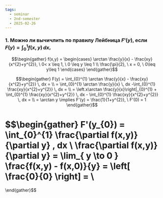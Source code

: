 ```yaml
---
tags:
  - seminar
  - 2nd-semester
  - 2025-02-26
---
```


### 1. Можно ли вычичлить по правилу Лейбница $F'(y)$, если $F(y) = \int_{0}^{1} f(x,y) \, dx$,

$$\begin{gather}
f(x,y) = \begin{cases}
\arctan \frac{y}{x} - \frac{xy}{x^{2}+y^{2}}, \ 0< x \leq 1, \ 0 \leq y \leq 1 \\
\frac{\pi}{2}, \ x = 0, \ 0\leq y\leq 1
\end{cases}
\end{gather}$$

$$\begin{gather}
F(y) = \int_{0}^{1} \arctan \frac{y}{x} - \frac{xy}{x^{2}+y^{2}} \, dx = \\
= \int_{0}^{1} \arctan \frac{y}{x} \, dx -\int_{0}^{1} \frac{xy}{x^{2}+y^{2}} \, dx = \\
= \left.x\arctan \frac{y}{x}\right|_{0}^{1} + \int_{0}^{1} \frac{xy}{x^{2}+y^{2}} \, dx - \int_{0}^{1} \frac{xy}{x^{2}+y^{2}} \, dx = \\
= \arctan y \implies F'(y) = \frac{1}{1+y^{2}}, \ F'(0) = 1
\end{gather}$$

$$\begin{gather}
F'(y_{0}) = \int_{0}^{1} \frac{\partial f(x,y)}{\partial y} \, dx \\
\frac{\partial f(x,y)}{\partial y} = \lim_{ y \to 0 } \frac{f(x,y) - f(x,0)}{y} = \left[ \frac{0}{0} \right] = \\
= 
\end{gather}$$